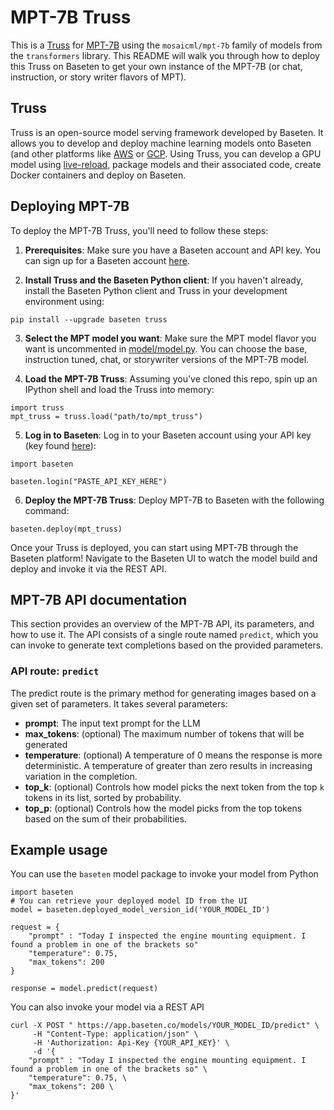 # MPT-7B Truss

This is a [Truss](https://truss.baseten.co/) for [MPT-7B](https://www.mosaicml.com/blog/mpt-7b) using the `mosaicml/mpt-7b` family of models from the `transformers` library. This README will walk you through how to deploy this Truss on Baseten to get your own instance of the MPT-7B (or chat, instruction, or story writer flavors of MPT).

## Truss

Truss is an open-source model serving framework developed by Baseten. It allows you to develop and deploy machine learning models onto Baseten (and other platforms like [AWS](https://truss.baseten.co/deploy/aws) or [GCP](https://truss.baseten.co/deploy/gcp). Using Truss, you can develop a GPU model using [live-reload](https://baseten.co/blog/technical-deep-dive-truss-live-reload), package models and their associated code, create Docker containers and deploy on Baseten.

## Deploying MPT-7B

To deploy the MPT-7B Truss, you'll need to follow these steps:

1. __Prerequisites__: Make sure you have a Baseten account and API key. You can sign up for a Baseten account [here](https://app.baseten.co/signup).

2. __Install Truss and the Baseten Python client__: If you haven't already, install the Baseten Python client and Truss in your development environment using:
```
pip install --upgrade baseten truss
```

3. __Select the MPT model you want__: Make sure the MPT model flavor you want is uncommented in [model/model.py](model/model.py). You can choose the base, instruction tuned, chat, or storywriter versions of the MPT-7B model.

4. __Load the MPT-7B Truss__: Assuming you've cloned this repo, spin up an IPython shell and load the Truss into memory:
```
import truss
mpt_truss = truss.load("path/to/mpt_truss")
```

5. __Log in to Baseten__: Log in to your Baseten account using your API key (key found [here](https://app.baseten.co/settings/account/api_keys)):
```
import baseten

baseten.login("PASTE_API_KEY_HERE")
```

6. __Deploy the MPT-7B Truss__: Deploy MPT-7B to Baseten with the following command:
```
baseten.deploy(mpt_truss)
```

Once your Truss is deployed, you can start using MPT-7B through the Baseten platform! Navigate to the Baseten UI to watch the model build and deploy and invoke it via the REST API.

## MPT-7B API documentation
This section provides an overview of the MPT-7B API, its parameters, and how to use it. The API consists of a single route named `predict`, which you can invoke to generate text completions based on the provided parameters.

### API route: `predict`
The predict route is the primary method for generating images based on a given set of parameters. It takes several parameters:

- __prompt__: The input text prompt for the LLM
- __max_tokens__: (optional) The maximum number of tokens that will be generated
- __temperature__: (optional) A temperature of 0 means the response is more deterministic. A temperature of greater than zero results in increasing variation in the completion.
- __top_k__: (optional) Controls how model picks the next token from the top `k` tokens in its list, sorted by probability.
- __top_p__: (optional) Controls how the model picks from the top tokens based on the sum of their probabilities. 

## Example usage
You can use the `baseten` model package to invoke your model from Python
```
import baseten
# You can retrieve your deployed model ID from the UI
model = baseten.deployed_model_version_id('YOUR_MODEL_ID')

request = {
    "prompt" : "Today I inspected the engine mounting equipment. I found a problem in one of the brackets so"
    "temperature": 0.75,
    "max_tokens": 200
}

response = model.predict(request)
```

You can also invoke your model via a REST API
```
curl -X POST " https://app.baseten.co/models/YOUR_MODEL_ID/predict" \
     -H "Content-Type: application/json" \
     -H 'Authorization: Api-Key {YOUR_API_KEY}' \
     -d '{
    "prompt" : "Today I inspected the engine mounting equipment. I found a problem in one of the brackets so" \
    "temperature": 0.75, \
    "max_tokens": 200 \
}'
```
